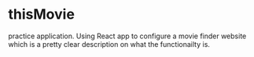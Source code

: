 # thisMovie
practice application. Using React app to configure a movie finder website which is a pretty clear description on what the functionailty is.
